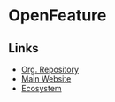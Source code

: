 # OpenFeature

## Links

- [Org. Repository](https://github.com/open-feature)
- [Main Website](https://openfeature.dev)
- [Ecosystem](https://openfeature.dev/ecosystem)
